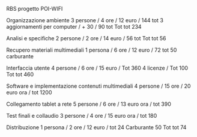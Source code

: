 RBS progetto POI-WIFI

Organizzazione ambiente 
3 persone / 4 ore / 12 euro / 144 tot
3 aggiornamenti per computer / + 30 / 90 tot
Tot tot 234

Analisi e specifiche
2 persone / 2 ore / 14 euro / 56 tot
Tot tot 56

Recupero materiali multimediali
1 persona / 6 ore / 12 euro / 72 tot
50 carburante
 
 Interfaccia utente
4 persone / 6 ore / 15 euro / Tot 360
4 licenze / Tot 100
 Tot tot 460

Software e implementazione contenuti multimediali
 4 persone / 15 ore / 20 euro ora / tot 1200


 Collegamento tablet a rete
5 persone / 6 ore / 13 euro ora / tot 390

 Test finali e collaudio
3 persone / 4 ore / 15 euro ora / tot 180 

Distribuzione
 1 persona / 2 ore / 12 euro / tot 24 
Carburante 50
Tot tot 74
